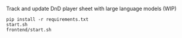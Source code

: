 
Track and update DnD player sheet with large language models (WIP)

```shell
pip install -r requirements.txt
start.sh
frontend/start.sh
```